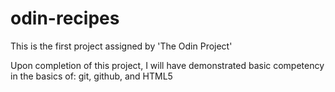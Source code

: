 # odin-recipes

This is the first project assigned by 'The Odin Project'

Upon completion of this project, I will have demonstrated basic competency in the basics of: git, github, and HTML5